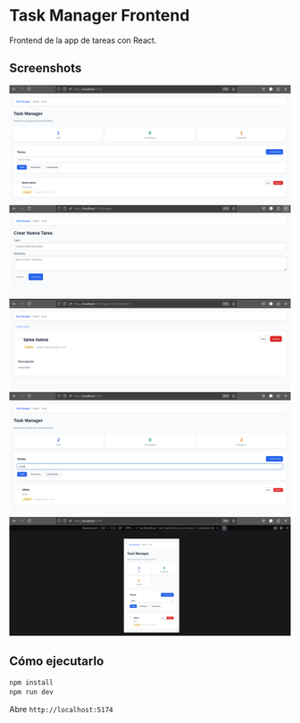 # Task Manager Frontend

Frontend de la app de tareas con React.

## Screenshots

![Main Dashboard](../screenshots/dashboard.png)
![Create Task Form](../screenshots/create-task.png)
![Task Detail](../screenshots/task-detail.png)
![Search and Filters](../screenshots/search-filters.png)
![Mobile View](../screenshots/mobile-view.png)

## Cómo ejecutarlo

```bash
npm install
npm run dev
```

Abre `http://localhost:5174`
